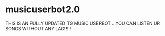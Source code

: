 # musicuserbot2.0
THIS IS AN FULLY UPDATED TG MUSIC USERBOT ...YOU CAN LISTEN UR SONGS WITHOUT ANY LAG!!!!!
